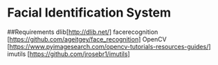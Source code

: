 # Facial Identification System

##Requirements
dlib[http://dlib.net/]
facerecognition [https://github.com/ageitgey/face_recognition]
OpenCV [https://www.pyimagesearch.com/opencv-tutorials-resources-guides/]
imutils [https://github.com/jrosebr1/imutils]
